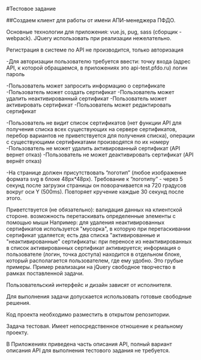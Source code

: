 #Тестовое задание

##Создаем клиент для работы от имени АПИ-менеджера ПФДО.

Основные технологии для приложения: vue.js, pug, sass (сборщик - webpack).
JQuery использовать при реализации нежелательно.

Регистрация в системе по API не производится, только авторизация

-Для авторизации пользователю требуется ввести:
точку входа (адрес API, к которой обращаемся, в приложениях это api-test.pfdo.ru)
логин
пароль

-Пользователь может запросить информацию о сертификате
-Пользователь может создать сертификат
-Пользователь может удалить неактивированный сертификат
-Пользователь может активировать сертификат
-Пользователь может редактировать сертификат

-Пользователь не видит список сертификатов (нет функции API для получения списка всех существующих на сервере сертификатов, перебор вариантов не приветствуется для получения списка), операции с существующими сертификатами производятся по их номеру
-Пользователь не может удалить активированный сертификат (API вернет отказ)
-Пользователь не может деактивировать сертификат (API вернёт отказ)

-На странице должен присутствовать “логотип” (любое изображение формата svg в блоке 48px*48px). Требование к “логотипу” - через 5 секунд после загрузки страницы он поворачивается на 720 градусов вокруг оси Y (500ms). Повторяет кручение каждые 30 секунд после этого.

Приветствуется (не обязательно): 
валидация данных на клиентской стороне.
возможность перетаскивать определенные элементы с помощью мыши
Например:
для удаления неактивированных сертификатов используется "мусорка", в которую при перетаскивании сертификат удаляется;
есть два списка "активированные и "неактивированные" сертификаты: при переносе из неактивированных в список активированных сертификат активируется;
информация о пользователе (логин, точка доступа) находится в отдельном блоке, который располагается пользователем, где ему удобно.
Это грубые примеры.
Пример реализации на jQuery
свободное творчество в рамках поставленной задачи.

Пользовательский интерфейс и дизайн зависят от исполнителя.

Для выполнения задачи допускается использовать готовые свободные решения.

Код проекта необходимо разместить в открытом репозитории.

Задача тестовая. Имеет непосредственное отношение к реальному проекту.

В Приложениях приведена часть описания API, полный вариант описания API для выполнения тестового задания не требуется.

